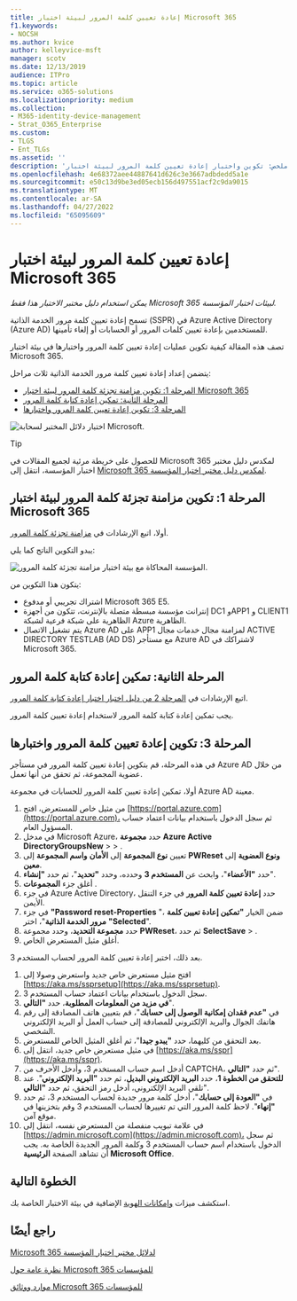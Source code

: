 ```yaml
---
title: إعادة تعيين كلمة المرور لبيئة اختبار Microsoft 365
f1.keywords:
- NOCSH
ms.author: kvice
author: kelleyvice-msft
manager: scotv
ms.date: 12/13/2019
audience: ITPro
ms.topic: article
ms.service: o365-solutions
ms.localizationpriority: medium
ms.collection:
- M365-identity-device-management
- Strat_O365_Enterprise
ms.custom:
- TLGS
- Ent_TLGs
ms.assetid: ''
description: 'ملخص: تكوين واختبار إعادة تعيين كلمة المرور لبيئة اختبار Microsoft 365.'
ms.openlocfilehash: 4e68372aee44887641d626c3e3667adbdedd5a1e
ms.sourcegitcommit: e50c13d9be3ed05ecb156d497551acf2c9da9015
ms.translationtype: MT
ms.contentlocale: ar-SA
ms.lasthandoff: 04/27/2022
ms.locfileid: "65095609"
---
```

# <a name="password-reset-for-your-microsoft-365-test-environment"></a>إعادة تعيين كلمة المرور لبيئة اختبار Microsoft 365

*يمكن استخدام دليل مختبر الاختبار هذا فقط Microsoft 365 لبيئات اختبار المؤسسة.*

تسمح إعادة تعيين كلمة مرور الخدمة الذاتية (SSPR) في Azure Active Directory (Azure AD) للمستخدمين بإعادة تعيين كلمات المرور أو الحسابات أو إلغاء تأمينها.

تصف هذه المقالة كيفية تكوين عمليات إعادة تعيين كلمة المرور واختبارها في بيئة اختبار Microsoft 365.

يتضمن إعداد إعادة تعيين كلمة مرور الخدمة الذاتية ثلاث مراحل:
- [المرحلة 1: تكوين مزامنة تجزئة كلمة المرور لبيئة اختبار Microsoft 365](#phase-1-configure-password-hash-synchronization-for-your-microsoft-365-test-environment)
- [المرحلة الثانية: تمكين إعادة كتابة كلمة المرور](#phase-2-enable-password-writeback)
- [المرحلة 3: تكوين إعادة تعيين كلمة المرور واختبارها](#phase-3-configure-and-test-password-reset)
    
![اختبار دلائل المختبر لسحابة Microsoft.](../media/m365-enterprise-test-lab-guides/cloud-tlg-icon.png) 
    
> [!TIP]
> للحصول على خريطة مرئية لجميع المقالات في Microsoft 365 لمكدس دليل مختبر اختبار المؤسسة، انتقل إلى [Microsoft 365 لمكدس دليل مختبر اختبار المؤسسة](../downloads/Microsoft365EnterpriseTLGStack.pdf).

## <a name="phase-1-configure-password-hash-synchronization-for-your-microsoft-365-test-environment"></a>المرحلة 1: تكوين مزامنة تجزئة كلمة المرور لبيئة اختبار Microsoft 365

أولا، اتبع الإرشادات في [مزامنة تجزئة كلمة المرور](password-hash-sync-m365-ent-test-environment.md). 

يبدو التكوين الناتج كما يلي:
  
![المؤسسة المحاكاة مع بيئة اختبار مزامنة تجزئة كلمة المرور.](../media/pass-through-auth-m365-ent-test-environment/Phase1.png)
  
يتكون هذا التكوين من:
  
- اشتراك تجريبي أو مدفوع Microsoft 365 E5.
- إنترانت مؤسسة مبسطة متصلة بالإنترنت، تتكون من أجهزة DC1 وAPP1 و CLIENT1 الظاهرية على شبكة فرعية لشبكة Azure الظاهرية.
- يتم تشغيل الاتصال Azure AD على APP1 لمزامنة مجال خدمات مجال ACTIVE DIRECTORY TESTLAB (AD DS) مع مستأجر Azure AD لاشتراكك في Microsoft 365.

## <a name="phase-2-enable-password-writeback"></a>المرحلة الثانية: تمكين إعادة كتابة كلمة المرور

اتبع الإرشادات في [المرحلة 2 من دليل اختبار اختبار إعادة كتابة كلمة المرور](password-writeback-m365-ent-test-environment.md#phase-2-enable-password-writeback-for-the-testlab-ad-ds-domain).

يجب تمكين إعادة كتابة كلمة المرور لاستخدام إعادة تعيين كلمة المرور.
  
## <a name="phase-3-configure-and-test-password-reset"></a>المرحلة 3: تكوين إعادة تعيين كلمة المرور واختبارها

في هذه المرحلة، قم بتكوين إعادة تعيين كلمة المرور في مستأجر Azure AD من خلال عضوية المجموعة، ثم تحقق من أنها تعمل.

أولا، تمكين إعادة تعيين كلمة المرور للحسابات في مجموعة Azure AD معينة.

1. من مثيل خاص للمستعرض، افتح [https://portal.azure.com](https://portal.azure.com)، ثم سجل الدخول باستخدام بيانات اعتماد حساب المسؤول العام.
2. في مدخل Microsoft Azure، حدد **مجموعة** **Azure Active DirectoryGroupsNew** >  > .
3. تعيين **نوع المجموعة** إلى **الأمان** **واسم المجموعة** إلى **PWReset** **ونوع العضوية** إلى **معين**.
4. حدد **"الأعضاء**"، وابحث عن **المستخدم 3** وحدده، وحدد **"تحديد**"، ثم حدد **"إنشاء**".
5. أغلق جزء **المجموعات** .
6. في جزء Azure Active Directory، حدد **إعادة تعيين كلمة المرور** في جزء التنقل الأيمن.
7. في جزء **"Password reset-Properties** "، ضمن الخيار **"تمكين إعادة تعيين كلمة مرور الخدمة الذاتية**"، اختر **"Selected**".
8. حدد **مجموعة التحديد**، وحدد مجموعة **PWReset**، ثم حدد **SelectSave** > .
9. أغلق مثيل المستعرض الخاص.

بعد ذلك، اختبر إعادة تعيين كلمة المرور لحساب المستخدم 3.

1. افتح مثيل مستعرض خاص جديد واستعرض وصولا إلى [https://aka.ms/ssprsetup](https://aka.ms/ssprsetup).
1. سجل الدخول باستخدام بيانات اعتماد حساب المستخدم 3.
1. **في مزيد من المعلومات المطلوبة**، حدد **"التالي**". 
1. في **"عدم فقدان إمكانية الوصول إلى حسابك**"، قم بتعيين هاتف المصادقة إلى رقم هاتفك الجوال والبريد الإلكتروني للمصادقة إلى حساب العمل أو البريد الإلكتروني الشخصي.
1. بعد التحقق من كليهما، حدد **"يبدو جيدا**"، ثم أغلق المثيل الخاص للمستعرض.
1. في مثيل مستعرض خاص جديد، انتقل إلى [https://aka.ms/sspr](https://aka.ms/sspr).
1. أدخل اسم حساب المستخدم 3، وأدخل الأحرف من CAPTCHA، ثم حدد **"التالي**".
1. **للتحقق من الخطوة 1**، حدد **البريد الإلكتروني البديل**، ثم حدد **"البريد الإلكتروني**". عند تلقي البريد الإلكتروني، أدخل رمز التحقق، ثم حدد **"التالي**".
1. في **"العودة إلى حسابك**"، أدخل كلمة مرور جديدة لحساب المستخدم 3، ثم حدد **"إنهاء**". لاحظ كلمة المرور التي تم تغييرها لحساب المستخدم 3 وقم بتخزينها في موقع آمن.
1. في علامة تبويب منفصلة من المستعرض نفسه، انتقل إلى [https://admin.microsoft.com](https://admin.microsoft.com)، ثم سجل الدخول باستخدام اسم حساب المستخدم 3 وكلمة المرور الجديدة الخاصة به. يجب أن تشاهد الصفحة **الرئيسية Microsoft Office**.

## <a name="next-step"></a>الخطوة التالية

استكشف ميزات [وإمكانات الهوية](m365-enterprise-test-lab-guides.md#identity) الإضافية في بيئة الاختبار الخاصة بك.

## <a name="see-also"></a>راجع أيضًا

[Microsoft 365 لدلائل مختبر اختبار المؤسسة](m365-enterprise-test-lab-guides.md)

[نظرة عامة حول Microsoft 365 للمؤسسات](microsoft-365-overview.md)

[موارد ووثائق Microsoft 365 للمؤسسات](/microsoft-365-enterprise/)
